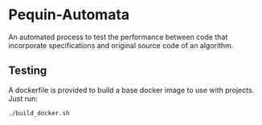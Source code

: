# Pequin-Automata #
An automated process to test the performance between code that incorporate specifications and original source code of an algorithm.

## Testing ##
A dockerfile is provided to build a base docker image to use with projects. Just run:

```bash
./build_docker.sh
```

